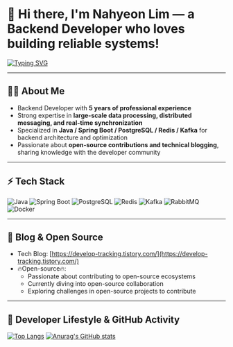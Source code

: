 # 👋 Hi there, I'm Nahyeon Lim — a Backend Developer who loves building reliable systems!

[![Typing SVG](https://readme-typing-svg.demolab.com?font=Fira+Code&pause=1000&color=0E9CF7&width=500&lines=Backend+Developer;Java+%26+Spring+Expert;Open+Source+Contributor;Always+learning+%26+sharing)](https://git.io/typing-svg)
 
---

## 👨‍💻 About Me
- Backend Developer with **5 years of professional experience**  
- Strong expertise in **large-scale data processing, distributed messaging, and real-time synchronization**  
- Specialized in **Java / Spring Boot / PostgreSQL / Redis / Kafka** for backend architecture and optimization  
- Passionate about **open-source contributions and technical blogging**, sharing knowledge with the developer community  

---

## ⚡ Tech Stack
![Java](https://img.shields.io/badge/Java-007396?style=flat&logo=java&logoColor=white)
![Spring Boot](https://img.shields.io/badge/SpringBoot-6DB33F?style=flat&logo=springboot&logoColor=white)
![PostgreSQL](https://img.shields.io/badge/PostgreSQL-316192?style=flat&logo=postgresql&logoColor=white)
![Redis](https://img.shields.io/badge/Redis-DC382D?style=flat&logo=redis&logoColor=white)
![Kafka](https://img.shields.io/badge/Kafka-231F20?style=flat&logo=apachekafka&logoColor=white)
![RabbitMQ](https://img.shields.io/badge/RabbitMQ-FF6600?style=flat&logo=rabbitmq&logoColor=white)
![Docker](https://img.shields.io/badge/Docker-2496ED?style=flat&logo=docker&logoColor=white)

---

## 📝 Blog & Open Source
- Tech Blog: [https://develop-tracking.tistory.com/](https://develop-tracking.tistory.com/) 
- 🔥Open-source🔥: 
  - Passionate about contributing to open-source ecosystems
  - Currently diving into open-source collaboration
  - Exploring challenges in open-source projects to contribute

---

## 📌 Developer Lifestyle & GitHub Activity

[![Top Langs](https://github-readme-stats.vercel.app/api/top-langs/?username=iohyeon)](https://github.com/anuraghazra/github-readme-stats)
[![Anurag's GitHub stats](https://github-readme-stats.vercel.app/api?username=iohyeon&show_icons=true&theme=radical)](https://github.com/anuraghazra/github-readme-stats)


